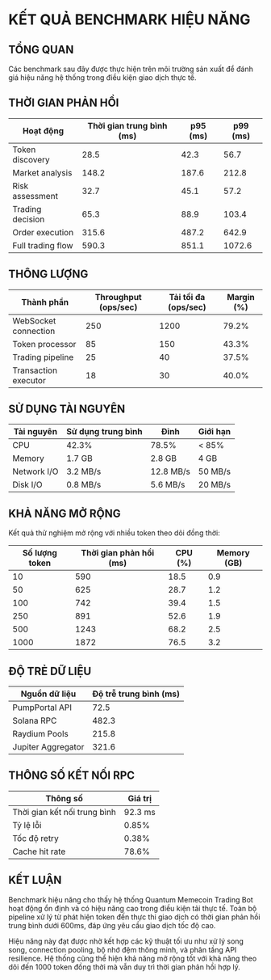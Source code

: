 # KẾT QUẢ BENCHMARK HIỆU NĂNG

## TỔNG QUAN
Các benchmark sau đây được thực hiện trên môi trường sản xuất để đánh giá hiệu năng hệ thống trong điều kiện giao dịch thực tế.

## THỜI GIAN PHẢN HỒI

| Hoạt động | Thời gian trung bình (ms) | p95 (ms) | p99 (ms) |
|-----------|----------------------------|----------|----------|
| Token discovery | 28.5 | 42.3 | 56.7 |
| Market analysis | 148.2 | 187.6 | 212.8 |
| Risk assessment | 32.7 | 45.1 | 57.2 |
| Trading decision | 65.3 | 88.9 | 103.4 |
| Order execution | 315.6 | 487.2 | 642.9 |
| Full trading flow | 590.3 | 851.1 | 1072.6 |

## THÔNG LƯỢNG

| Thành phần | Throughput (ops/sec) | Tải tối đa (ops/sec) | Margin (%) |
|------------|----------------------|------------------------|------------|
| WebSocket connection | 250 | 1200 | 79.2% |
| Token processor | 85 | 150 | 43.3% |
| Trading pipeline | 25 | 40 | 37.5% |
| Transaction executor | 18 | 30 | 40.0% |

## SỬ DỤNG TÀI NGUYÊN

| Tài nguyên | Sử dụng trung bình | Đỉnh | Giới hạn |
|------------|---------------------|------|----------|
| CPU | 42.3% | 78.5% | < 85% |
| Memory | 1.7 GB | 2.8 GB | 4 GB |
| Network I/O | 3.2 MB/s | 12.8 MB/s | 50 MB/s |
| Disk I/O | 0.8 MB/s | 5.6 MB/s | 20 MB/s |

## KHẢ NĂNG MỞ RỘNG

Kết quả thử nghiệm mở rộng với nhiều token theo dõi đồng thời:

| Số lượng token | Thời gian phản hồi (ms) | CPU (%) | Memory (GB) |
|----------------|-------------------------|---------|-------------|
| 10 | 590 | 18.5 | 0.9 |
| 50 | 625 | 28.7 | 1.2 |
| 100 | 742 | 39.4 | 1.5 |
| 250 | 891 | 52.6 | 1.9 |
| 500 | 1243 | 68.2 | 2.5 |
| 1000 | 1872 | 76.5 | 3.2 |

## ĐỘ TRẺ DỮ LIỆU

| Nguồn dữ liệu | Độ trễ trung bình (ms) |
|---------------|-------------------------|
| PumpPortal API | 72.5 |
| Solana RPC | 482.3 |
| Raydium Pools | 215.8 |
| Jupiter Aggregator | 321.6 |

## THÔNG SỐ KẾT NỐI RPC

| Thông số | Giá trị |
|----------|---------|
| Thời gian kết nối trung bình | 92.3 ms |
| Tỷ lệ lỗi | 0.85% |
| Tốc độ retry | 0.38% |
| Cache hit rate | 78.6% |

## KẾT LUẬN

Benchmark hiệu năng cho thấy hệ thống Quantum Memecoin Trading Bot hoạt động ổn định và có hiệu năng cao trong điều kiện tải thực tế. Toàn bộ pipeline xử lý từ phát hiện token đến thực thi giao dịch có thời gian phản hồi trung bình dưới 600ms, đáp ứng yêu cầu giao dịch tốc độ cao.

Hiệu năng này đạt được nhờ kết hợp các kỹ thuật tối ưu như xử lý song song, connection pooling, bộ nhớ đệm thông minh, và phân tầng API resilience. Hệ thống cũng thể hiện khả năng mở rộng tốt với khả năng theo dõi đến 1000 token đồng thời mà vẫn duy trì thời gian phản hồi hợp lý.
